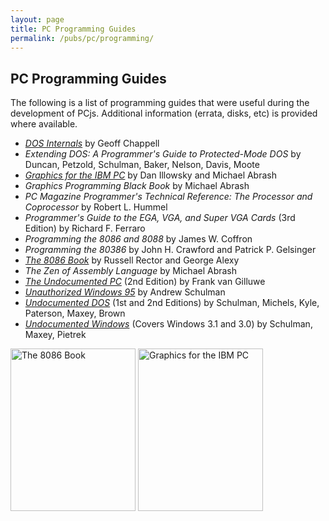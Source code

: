 ```yaml
---
layout: page
title: PC Programming Guides
permalink: /pubs/pc/programming/
---
```


PC Programming Guides
---------------------

The following is a list of programming guides that were useful during the development of PCjs.  Additional
information (errata, disks, etc) is provided where available.

* *[DOS Internals](DOS_Internals/)* by Geoff Chappell
* *Extending DOS: A Programmer's Guide to Protected-Mode DOS* by Duncan, Petzold, Schulman, Baker, Nelson, Davis, Moote
* *[Graphics for the IBM PC](Graphics_for_the_IBM_PC/)* by Dan Illowsky and Michael Abrash
* *Graphics Programming Black Book* by Michael Abrash
* *PC Magazine Programmer's Technical Reference: The Processor and Coprocessor* by Robert L. Hummel
* *Programmer's Guide to the EGA, VGA, and Super VGA Cards* (3rd Edition) by Richard F. Ferraro
* *Programming the 8086 and 8088* by James W. Coffron
* *Programming the 80386* by John H. Crawford and Patrick P. Gelsinger
* *[The 8086 Book](https://s3-us-west-2.amazonaws.com/archive.pcjs.org/pubs/pc/programming/The_8086_Book/The_8086_Book.pdf)* by Russell Rector and George Alexy
* *The Zen of Assembly Language* by Michael Abrash
* *[The Undocumented PC](The_Undocumented_PC/)* (2nd Edition) by Frank van Gilluwe
* *[Unauthorized Windows 95](Unauthorized_Windows_95/)* by Andrew Schulman
* *[Undocumented DOS](Undocumented_DOS/)* (1st and 2nd Editions) by Schulman, Michels, Kyle, Paterson, Maxey, Brown
* *[Undocumented Windows](Undocumented_Windows/)* (Covers Windows 3.1 and 3.0) by Schulman, Maxey, Pietrek

[<img src="/pubs/images/The_8086_Book-thumb.jpg" width="200" height="260" alt="The 8086 Book"/>](https://s3-us-west-2.amazonaws.com/archive.pcjs.org/pubs/pc/programming/The_8086_Book/The_8086_Book.pdf)
[<img src="/pubs/images/Graphics_for_the_IBM_PC-thumb.jpg" width="200" height="260" alt="Graphics for the IBM PC"/>](Graphics_for_the_IBM_PC/)
